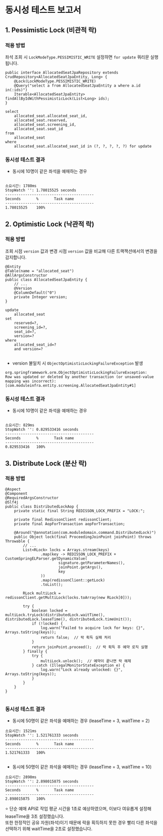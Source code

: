# 동시성 테스트 보고서

## 1. Pessimistic Lock (비관적 락)

### 적용 방법

좌석 조회 시 `LockModeType.PESSIMISTIC_WRITE` 설정하면 `for update` 쿼리문 실행됩니다.

```
public interface AllocatedSeatJpaRepository extends CrudRepository<AllocatedSeatJpaEntity, Long> {
    @Lock(LockModeType.PESSIMISTIC_WRITE)
    @Query("select a from AllocatedSeatJpaEntity a where a.id in(:ids)")
    Iterable<AllocatedSeatJpaEntity> findAllByIdWithPessimisticLock(List<Long> ids);
}

select
    allocated_seat.allocated_seat_id,
    allocated_seat.reserved,
    allocated_seat.screening_id,
    allocated_seat.seat_id 
from
    allocated_seat 
where
    allocated_seat.allocated_seat_id in (?, ?, ?, ?, ?) for update

```

### 동시성 테스트 결과

- 동시에 10명이 같은 좌석을 예매하는 경우

```

소요시간: 1780ms
StopWatch '': 1.78015525 seconds
----------------------------------------
Seconds       %       Task name
----------------------------------------
1.78015525    100%    

```

## 2. Optimistic Lock (낙관적 락)

### 적용 방법

조회 시점 `version` 값과 변경 시점 `version` 값을 비교해 다른 트랙잭션에서의 변경을 감지합니다.

```
@Entity
@Table(name = "allocated_seat")
@AllArgsConstructor
public class AllocatedSeatJpaEntity {
    // ... 
    @Version
    @ColumnDefault("0")
    private Integer version;
}

update
    allocated_seat 
set
    reserved=?,
    screening_id=?,
    seat_id=?,
    version=? 
where
    allocated_seat_id=? 
    and version=?
    
```

- version 불일치 시 `ObjectOptimisticLockingFailureException` 발생

```
org.springframework.orm.ObjectOptimisticLockingFailureException: 
Row was updated or deleted by another transaction (or unsaved-value mapping was incorrect):
[com.moduleinfra.entity.screening.AllocatedSeatJpaEntity#1]

```

### 동시성 테스트 결과

- 동시에 10명이 같은 좌석을 예매하는 경우

```

소요시간: 829ms
StopWatch '': 0.829533416 seconds
----------------------------------------
Seconds       %       Task name
----------------------------------------
0.829533416   100%     

```

## 3. Distribute Lock (분산 락)

### 적용 방법

```
@Aspect
@Component
@RequiredArgsConstructor
@Slf4j
public class DistributedLockAop {
    private static final String REDISSON_LOCK_PREFIX = "LOCK:";

    private final RedissonClient redissonClient;
    private final AopForTransaction aopForTransaction;

    @Around("@annotation(com.moduledomain.command.DistributedLock)")
    public Object lock(final ProceedingJoinPoint joinPoint) throws Throwable {
        // ...
        List<RLock> locks = Arrays.stream(keys)
                .map(key -> REDISSON_LOCK_PREFIX + CustomSpringELParser.getDynamicValue(
                        signature.getParameterNames(),
                        joinPoint.getArgs(),
                        key
                ))
                .map(redissonClient::getLock)
                .toList();

        RLock multiLock = redissonClient.getMultiLock(locks.toArray(new RLock[0]));
        
        try {
            boolean locked = multiLock.tryLock(distributedLock.waitTime(), distributedLock.leaseTime(), distributedLock.timeUnit());
            if (!locked) {
                log.warn("Failed to acquire lock for keys: {}", Arrays.toString(keys));
                return false;  // 락 획득 실패 처리
            }
            return joinPoint.proceed();  // 락 획득 후 예약 로직 실행
        } finally {
            try {
                multiLock.unlock();  // 예약이 끝나면 락 해제
            } catch (IllegalMonitorStateException e) {
                log.warn("Lock already unlocked: {}", Arrays.toString(keys));
            }
        }
    }
}
    
```

### 동시성 테스트 결과

- 동시에 50명이 같은 좌석을 예매하는 경우 (leaseTime = 3, waitTime = 2)

```
소요시간: 1521ms
StopWatch '': 1.521761333 seconds
----------------------------------------
Seconds       %       Task name
----------------------------------------
1.521761333   100%    


```

- 동시에 50명이 같은 좌석을 예매하는 경우 (leaseTime = 3, waitTime = 10)

```
소요시간: 2898ms
StopWatch '': 2.898015875 seconds
----------------------------------------
Seconds       %       Task name
----------------------------------------
2.898015875   100%    

```

⭐️ 단순 예매 API로 작업 평균 시간을 1초로 예상하였으며, 이보다 여유롭게 설정해 leaseTime을 3초 설정했습니다.<br>
또한 한정적인 공유 자원(좌석)이기 때문에 락을 획득하지 못한 경우 빨리 다른 좌석을 선택하기 위해 waitTime을 2초로 설정했습니다. 
